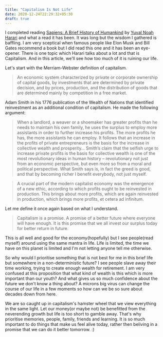 ```yaml
---
title: "Capitalism Is Not Life"
date: 2020-12-24T22:29:32+05:30
draft: true
---
```


I completed reading [Sapiens: A Brief History of Humankind](https://en.wikipedia.org/wiki/Sapiens:_A_Brief_History_of_Humankind) by 
[Yuval Noah Harari](https://www.ynharari.com) and what a read it has been. It was long but the wisdom I gathered is baffling. I am very sceptical when famous people like Elon Musk and Bill Gates recommend a book but I did read this one and it has been an eye-opener. There is one topic which Harari talks about a lot and that is Capitalism. And in this article, we'll see how too much of it is ruining our life.

Let's start with the Merriam-Webster definition of capitalism.

> An economic system characterized by private or corporate ownership of capital goods, by investments that are determined by private decision, and by prices, production, and the distribution of goods that are determined mainly by competition in a free market.

Adam Smith in his 1776 publication of the Wealth of Nations that identified reinvestment as an additional condition of capitalism. He made the following argument:

> When a landlord, a weaver or a shoemaker has greater profits than he needs to maintain his own family, he uses the surplus to employ more assistants in order to further increase his profits. The more profits he has, the more assistants he can employ. It follows that an increase in the profits of private entrepreneurs is the basis for the increase in collective wealth and prosperity… Smith’s claim that the selfish urge to increase private profits is the basis for collective wealth is one of the most revolutionary ideas in human history – revolutionary not just from an economic perspective, but even more so from a moral and political perspective. What Smith says is, in fact the greed is good, and that by becoming richer I benefit everybody, not just myself.

> A crucial part of the modern capitalist economy was the emergence of a new ethic, according to which profits ought to be reinvested in production. This brings about more profits, which are again reinvested in production, which brings more profits, et cetera ad infinitum.

Let me define it once again based on what I understand.

> Capitalism is a promise. A promise of a better future where everyone will have enough. It is this promise that we all invest our surplus today for better return in future.

This is all well and good for the economy(hopefully) but I see people(read myself) around using the same mantra in life. Life is limited, the time we have on this planet is limited and I'm not letting anyone tell me otherwise.

So why would I prioritise something that is not best for me in this brief life but somewhere in a non-deterministic future? I see people slave away their time working, trying to create enough wealth for retirement. I am very confused at this proposition that what kind of wealth is this which is more important than our youth? And what gives us so much confidence about the future we don't know a thing about? A microns big virus can change the course of our life in a few moments so how can we be so sure about decades down from here.

We are so caught up in capitalism's hamster wheel that we view everything in the same light. Let our money(or maybe not) be benefitted from the neverending growth but life is too short to gamble away. That's why prioritise memories, people, family, friends and learning. It is so much important to do things that make us feel alive today, rather then beliving in a promise that we can do it better tomorrow. :)
